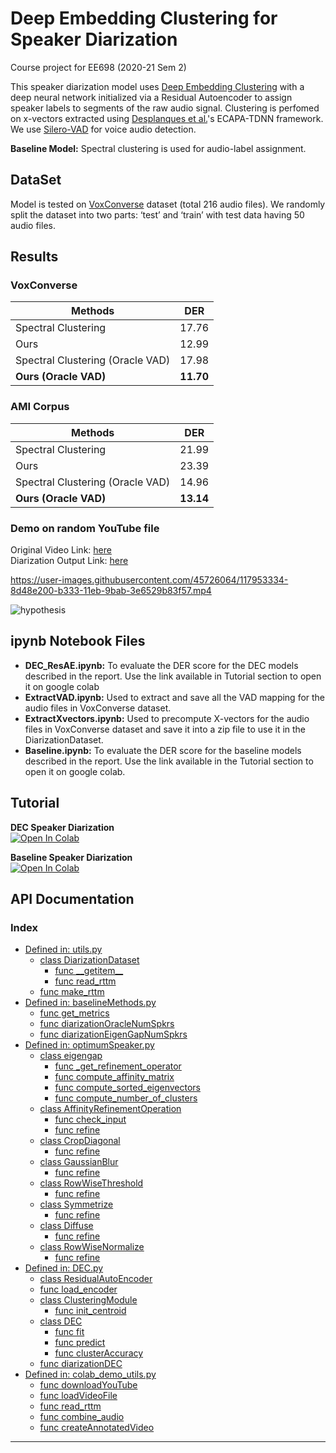 # Deep Embedding Clustering for Speaker Diarization

Course project for EE698 (2020-21 Sem 2)

This speaker diarization model uses [Deep Embedding Clustering][dec] with a deep neural network initialized via
a Residual Autoencoder to assign speaker labels to segments of the raw audio signal.
Clustering is perfomed on x-vectors extracted using [Desplanques et al.][desplanques]'s ECAPA-TDNN framework.
We use [Silero-VAD][vad] for voice audio detection.

**Baseline Model:** Spectral clustering is used for audio-label assignment.

## DataSet
Model is tested on [VoxConverse][voxconverse] dataset (total 216 audio files). We randomly split the dataset into two parts: ‘test’ and ‘train’ with test data having 50 audio files.

## Results
### VoxConverse
Methods                          |     DER
-------------------------------  | -----------
Spectral Clustering              | 17.76
Ours                             | 12.99
Spectral Clustering (Oracle VAD) | 17.98
**Ours (Oracle VAD)**            | **11.70**

### AMI Corpus
Methods                          |     DER
-------------------------------  | -----------
Spectral Clustering              | 21.99
Ours                             | 23.39
Spectral Clustering (Oracle VAD) | 14.96
**Ours (Oracle VAD)**            | **13.14**

### Demo on random YouTube file
Original Video Link: [here](https://www.youtube.com/watch?v=4-mvb-8FHPo)\
Diarization Output Link: [here](http://www.youtube.com/watch?v=NH9Glqdu0gw "Demo Speaker Diarization by Team TensorSlow")

https://user-images.githubusercontent.com/45726064/117953334-8d48e200-b333-11eb-9bab-3e6529b83f57.mp4

![hypothesis](https://user-images.githubusercontent.com/45726064/117957270-8623d300-b337-11eb-9e4c-15751fb2ac9e.png)

## ipynb Notebook Files
- **DEC_ResAE.ipynb:** To evaluate the DER score for the DEC models described in the report. Use the link available in Tutorial section to open it on google colab
- **ExtractVAD.ipynb:** Used to extract and save all the VAD mapping for the audio files in VoxConverse dataset.
- **ExtractXvectors.ipynb:** Used to precompute X-vectors for the audio files in VoxConverse dataset and save it into a zip file to use it in the DiarizationDataset.
- **Baseline.ipynb:** To evaluate the DER score for the baseline models described in the report. Use the link available in the Tutorial section to open it on google colab.

## Tutorial
**DEC Speaker Diarization** \
[![Open In Colab](https://colab.research.google.com/assets/colab-badge.svg)](https://colab.research.google.com/github/shashikg/speaker_diarization_ee698/blob/main/DEC_ResAE.ipynb)

**Baseline Speaker Diarization** \
[![Open In Colab](https://colab.research.google.com/assets/colab-badge.svg)](https://colab.research.google.com/github/shashikg/speaker_diarization_ee698/blob/main/Baseline.ipynb)

## API Documentation
### Index

- [Defined in: utils.py](https://github.com/shashikg/speaker_diarization_ee698/wiki/utils)
  - [class DiarizationDataset](https://github.com/shashikg/speaker_diarization_ee698/wiki/utils#diarizationdataset)
    - [func \_\_getitem\_\_](https://github.com/shashikg/speaker_diarization_ee698/wiki/utils#getitem)
    - [func read\_rttm](https://github.com/shashikg/speaker_diarization_ee698/wiki/utils#read_rttm)
  - [func make\_rttm](https://github.com/shashikg/speaker_diarization_ee698/wiki/utils#make_rttm)
- [Defined in: baselineMethods.py](https://github.com/shashikg/speaker_diarization_ee698/wiki/baselineMethods)
  - [func get\_metrics](https://github.com/shashikg/speaker_diarization_ee698/wiki/baselineMethods#get_metrics)
  - [func diarizationOracleNumSpkrs](https://github.com/shashikg/speaker_diarization_ee698/wiki/baselineMethods#diarizationOracleNumSpkrs)
  - [func diarizationEigenGapNumSpkrs](https://github.com/shashikg/speaker_diarization_ee698/wiki/baselineMethods#diarizationEigenGapNumSpkrs)
- [Defined in: optimumSpeaker.py](https://github.com/shashikg/speaker_diarization_ee698/wiki/optimumSpeaker)
  - [class eigengap](https://github.com/shashikg/speaker_diarization_ee698/wiki/optimumSpeaker#eigengap)
    - [func \_get\_refinement\_operator](https://github.com/shashikg/speaker_diarization_ee698/wiki/optimumSpeaker#getrefinementoperator)
    - [func compute\_affinity\_matrix](https://github.com/shashikg/speaker_diarization_ee698/wiki/optimumSpeaker#computeaffinitymatrix)
    - [func compute\_sorted\_eigenvectors](https://github.com/shashikg/speaker_diarization_ee698/wiki/optimumSpeaker#computesortedeigenvectors)
    - [func compute\_number\_of\_clusters](https://github.com/shashikg/speaker_diarization_ee698/wiki/optimumSpeaker#computenumberofclusters)
  - [class AffinityRefinementOperation](https://github.com/shashikg/speaker_diarization_ee698/wiki/optimumSpeaker#affinityrefinementoperation)
    - [func check\_input](https://github.com/shashikg/speaker_diarization_ee698/wiki/optimumSpeaker#checkinput)
    - [func refine](https://github.com/shashikg/speaker_diarization_ee698/wiki/optimumSpeaker#refine)
  - [class CropDiagonal](https://github.com/shashikg/speaker_diarization_ee698/wiki/optimumSpeaker#Cropdiagonal)
    - [func refine](https://github.com/shashikg/speaker_diarization_ee698/wiki/optimumSpeaker#refineCropdiagonal)
  - [class GaussianBlur](https://github.com/shashikg/speaker_diarization_ee698/wiki/optimumSpeaker#gaussianblur)
    - [func refine](https://github.com/shashikg/speaker_diarization_ee698/wiki/optimumSpeaker#refinegaussianblur)
  - [class RowWiseThreshold](https://github.com/shashikg/speaker_diarization_ee698/wiki/optimumSpeaker#rowwisethreshold)
    - [func refine](https://github.com/shashikg/speaker_diarization_ee698/wiki/optimumSpeaker#refinerowwisethreshold)
  - [class Symmetrize](https://github.com/shashikg/speaker_diarization_ee698/wiki/optimumSpeaker#symmetrize)
    - [func refine](https://github.com/shashikg/speaker_diarization_ee698/wiki/optimumSpeaker#refinesymmetrize)
  - [class Diffuse](https://github.com/shashikg/speaker_diarization_ee698/wiki/optimumSpeaker#diffuse)
    - [func refine](https://github.com/shashikg/speaker_diarization_ee698/wiki/optimumSpeaker#refinediffuse)
  - [class RowWiseNormalize](https://github.com/shashikg/speaker_diarization_ee698/wiki/optimumSpeaker#rowwisenormalize)
    - [func refine](https://github.com/shashikg/speaker_diarization_ee698/wiki/optimumSpeaker#refinerowwisenormalize)
- [Defined in: DEC.py](https://github.com/shashikg/speaker_diarization_ee698/wiki/DEC)
  - [class ResidualAutoEncoder](https://github.com/shashikg/speaker_diarization_ee698/wiki/DEC#residualautoencoder)
  - [func load\_encoder](https://github.com/shashikg/speaker_diarization_ee698/wiki/DEC#loadencoder)
  - [class ClusteringModule](https://github.com/shashikg/speaker_diarization_ee698/wiki/DEC#clusteringmodule)
    - [func init\_centroid](https://github.com/shashikg/speaker_diarization_ee698/wiki/DEC#initcentroid)
  - [class DEC](https://github.com/shashikg/speaker_diarization_ee698/wiki/DEC#dec)
    - [func fit](https://github.com/shashikg/speaker_diarization_ee698/wiki/DEC#fit)
    - [func predict](https://github.com/shashikg/speaker_diarization_ee698/wiki/DEC#predict)
    - [func clusterAccuracy](https://github.com/shashikg/speaker_diarization_ee698/wiki/DEC#clusteraccuracy)
  - [func diarizationDEC](https://github.com/shashikg/speaker_diarization_ee698/wiki/DEC#diarizationDEC)
- [Defined in: colab_demo_utils.py](https://github.com/shashikg/speaker_diarization_ee698/wiki/colab_demo_utils)
  - [func downloadYouTube](https://github.com/shashikg/speaker_diarization_ee698/wiki/colab_demo_utils#downloadYouTube)
  - [func loadVideoFile](https://github.com/shashikg/speaker_diarization_ee698/wiki/colab_demo_utils#loadVideoFile)
  - [func read\_rttm](https://github.com/shashikg/speaker_diarization_ee698/wiki/colab_demo_utils#read_rttm)
  - [func combine\_audio](https://github.com/shashikg/speaker_diarization_ee698/wiki/colab_demo_utils#combine_audio)
  - [func createAnnotatedVideo](https://github.com/shashikg/speaker_diarization_ee698/wiki/colab_demo_utils#createAnnotatedVideo)


---
[//]: #
[dec]: <https://arxiv.org/abs/1511.06335>
[desplanques]: <https://arxiv.org/abs/2005.07143v1>
[vad]: <https://pytorch.org/hub/snakers4_silero-vad_vad/>
[voxconverse]: <https://pytorch.org/hub/snakers4_silero-vad_vad/>
